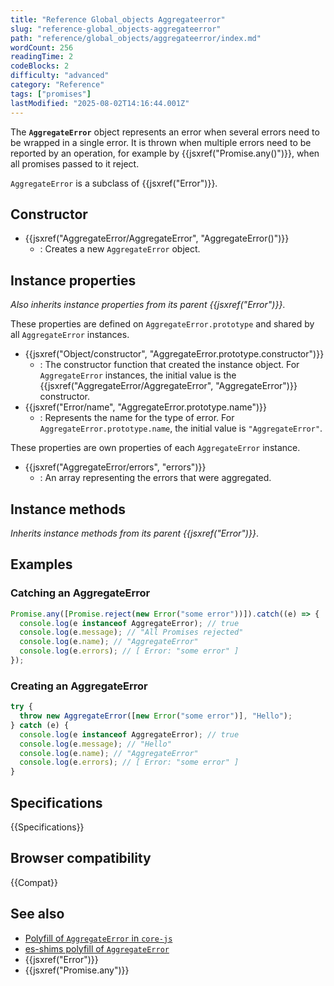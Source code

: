 ```yaml
---
title: "Reference Global_objects Aggregateerror"
slug: "reference-global_objects-aggregateerror"
path: "reference/global_objects/aggregateerror/index.md"
wordCount: 256
readingTime: 2
codeBlocks: 2
difficulty: "advanced"
category: "Reference"
tags: ["promises"]
lastModified: "2025-08-02T14:16:44.001Z"
---
```



The **`AggregateError`** object represents an error when several errors need to be wrapped in a single error. It is thrown when multiple errors need to be reported by an operation, for example by {{jsxref("Promise.any()")}}, when all promises passed to it reject.

`AggregateError` is a subclass of {{jsxref("Error")}}.

## Constructor

- {{jsxref("AggregateError/AggregateError", "AggregateError()")}}
  - : Creates a new `AggregateError` object.

## Instance properties

_Also inherits instance properties from its parent {{jsxref("Error")}}_.

These properties are defined on `AggregateError.prototype` and shared by all `AggregateError` instances.

- {{jsxref("Object/constructor", "AggregateError.prototype.constructor")}}
  - : The constructor function that created the instance object. For `AggregateError` instances, the initial value is the {{jsxref("AggregateError/AggregateError", "AggregateError")}} constructor.
- {{jsxref("Error/name", "AggregateError.prototype.name")}}
  - : Represents the name for the type of error. For `AggregateError.prototype.name`, the initial value is `"AggregateError"`.

These properties are own properties of each `AggregateError` instance.

- {{jsxref("AggregateError/errors", "errors")}}
  - : An array representing the errors that were aggregated.

## Instance methods

_Inherits instance methods from its parent {{jsxref("Error")}}_.

## Examples

### Catching an AggregateError

```js
Promise.any([Promise.reject(new Error("some error"))]).catch((e) => {
  console.log(e instanceof AggregateError); // true
  console.log(e.message); // "All Promises rejected"
  console.log(e.name); // "AggregateError"
  console.log(e.errors); // [ Error: "some error" ]
});
```

### Creating an AggregateError

```js
try {
  throw new AggregateError([new Error("some error")], "Hello");
} catch (e) {
  console.log(e instanceof AggregateError); // true
  console.log(e.message); // "Hello"
  console.log(e.name); // "AggregateError"
  console.log(e.errors); // [ Error: "some error" ]
}
```

## Specifications

{{Specifications}}

## Browser compatibility

{{Compat}}

## See also

- [Polyfill of `AggregateError` in `core-js`](https://github.com/zloirock/core-js#ecmascript-promise)
- [es-shims polyfill of `AggregateError`](https://www.npmjs.com/package/es-aggregate-error)
- {{jsxref("Error")}}
- {{jsxref("Promise.any")}}
